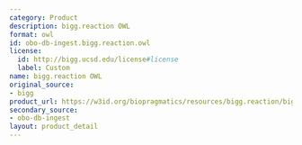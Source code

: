 ```yaml
---
category: Product
description: bigg.reaction OWL
format: owl
id: obo-db-ingest.bigg.reaction.owl
license:
  id: http://bigg.ucsd.edu/license#license
  label: Custom
name: bigg.reaction OWL
original_source:
- bigg
product_url: https://w3id.org/biopragmatics/resources/bigg.reaction/bigg.reaction.owl
secondary_source:
- obo-db-ingest
layout: product_detail
---
```

